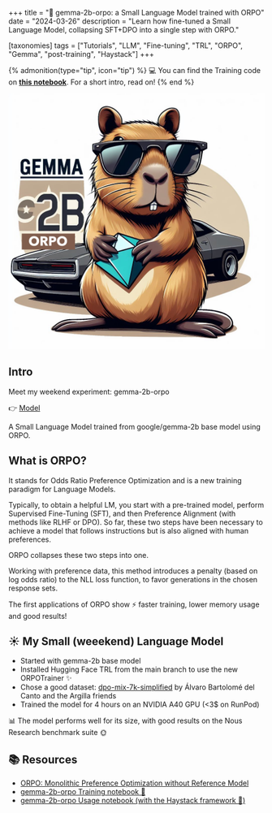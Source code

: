 +++
title = "💎 gemma-2b-orpo: a Small Language Model trained with ORPO"
date = "2024-03-26"
description = "Learn how fine-tuned a Small Language Model, collapsing SFT+DPO into a single step with ORPO."

[taxonomies]
tags = ["Tutorials", "LLM", "Fine-tuning", "TRL", "ORPO", "Gemma", "post-training", "Haystack"]
+++

{% admonition(type="tip", icon="tip") %}
💻 You can find the Training code on **[this notebook](https://huggingface.co/anakin87/gemma-2b-orpo/blob/main/notebooks/training.ipynb)**.
For a short intro, read on!
{% end %}

![Gemma 2B ORPO](gemma-2b-orpo.png)

<!-- toc -->


## Intro

Meet my weekend experiment: gemma-2b-orpo

👉 [Model](https://huggingface.co/anakin87/gemma-2b-orpo)

A Small Language Model trained from google/gemma-2b base model using ORPO.



## What is ORPO?

It stands for Odds Ratio Preference Optimization and is a new training paradigm for Language Models.

Typically, to obtain a helpful LM, you start with a pre-trained model, perform Supervised Fine-Tuning (SFT), and then Preference Alignment (with methods like RLHF or DPO). So far, these two steps have been necessary to achieve a model that follows instructions but is also aligned with human preferences.

ORPO collapses these two steps into one.

Working with preference data, this method introduces a penalty (based on log odds ratio) to the NLL loss function, to favor generations in the chosen response sets.

The first applications of ORPO show ⚡️ faster training, lower memory usage and good results!



## ☀️ My Small (weeekend) Language Model

- Started with gemma-2b base model
- Installed Hugging Face TRL from the main branch to use the new ORPOTrainer ✨
- Chose a good dataset: [dpo-mix-7k-simplified](https://huggingface.co/datasets/alvarobartt/dpo-mix-7k-simplified) by Álvaro Bartolomé del Canto and the Argilla friends
- Trained the model for 4 hours on an NVIDIA A40 GPU (<3$ on RunPod)

📊 The model performs well for its size, with good results on the Nous Research benchmark suite 🌞



## 📚 Resources
- [ORPO: Monolithic Preference Optimization without Reference Model](https://arxiv.org/abs/2403.07691)
- [gemma-2b-orpo Training notebook 📓](https://huggingface.co/anakin87/gemma-2b-orpo/blob/main/notebooks/training.ipynb)
- [gemma-2b-orpo Usage notebook (with the Haystack framework 💙)](https://huggingface.co/anakin87/gemma-2b-orpo/blob/main/notebooks/usage.ipynb)


